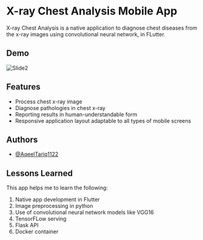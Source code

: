 # X-ray Chest Analysis Mobile App

X-ray Chest Analysis is a native application to diagnose chest
diseases from the x-ray images using convolutional neural
network, in FLutter. 


## Demo
![Slide2](https://user-images.githubusercontent.com/81378260/130337016-9343fa14-133d-467e-b580-8673be16dca0.jpg)


## Features

- Process chest x-ray image
- Diagnose pathologies in chest x-ray 
- Reporting results in human-understandable form
- Responsive application layout adaptable to all types of mobile screens


  
## Authors

- [@AqeelTariq1122](https://www.github.com/AqeelTariq1122)

  
## Lessons Learned

This app helps me to learn the following:

1. Native app development in Flutter
2. Image preprocessing in python
3. Use of convolutional neural network models like VGG16
5. TensorFLow serving
3. Flask API
4. Docker container
